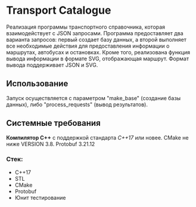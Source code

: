 # Transport Catalogue

Реализация программы транспортного справочника, которая взаимодействует с JSON запросами. Программа предоставляет два варианта запросов: первый создает базу данных, а второй выполняет все необходимые действия для предоставления информации о маршрутах, автобусах и остановках. Кроме того, реализована функция вывода информации в формате SVG, отображающая маршрут. Формат вывода поддерживает JSON и SVG.

## Использование 
Запуск осуществляется с параметром "make_base" (создание базы данных), либо "process_requests" (вывод результатов).

## Системные требования 
**Компилятор С++** с поддержкой стандарта *C++17* или новее. CMake не ниже VERSION 3.8. Protobuf 3.21.12

### Стек:
- C++17
- STL
- CMake
- Protobuf
- Юнит тестирование

